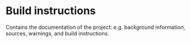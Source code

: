 # Build instructions
Contains the documentation of the project: e.g. background information, sources, warnings, and build instructions.
